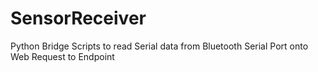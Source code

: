 # SensorReceiver
Python Bridge Scripts to read Serial data from Bluetooth Serial Port onto Web Request to Endpoint
